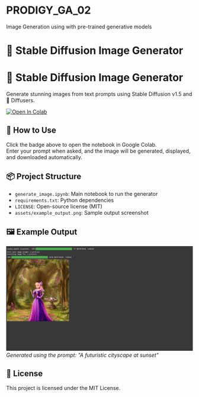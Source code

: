 # PRODIGY_GA_02
Image Generation using with pre-trained generative models
# 🧠 Stable Diffusion Image Generator
# 🧠 Stable Diffusion Image Generator

Generate stunning images from text prompts using Stable Diffusion v1.5 and 🤗 Diffusers.

[![Open In Colab](https://colab.research.google.com/assets/colab-badge.svg)](https://colab.research.google.com/github/Shambhavi9228/PRODIGY_GA_02/blob/main/image_generator.ipynb)

## 🚀 How to Use
Click the badge above to open the notebook in Google Colab.  
Enter your prompt when asked, and the image will be generated, displayed, and downloaded automatically.

## 📦 Project Structure
- `generate_image.ipynb`: Main notebook to run the generator
- `requirements.txt`: Python dependencies
- `LICENSE`: Open-source license (MIT)
- `assets/example_output.png`: Sample output screenshot

## 🖼️ Example Output
![Example Output](output.png)  
*Generated using the prompt: "A futuristic cityscape at sunset"*

## 📝 License
This project is licensed under the MIT License.
